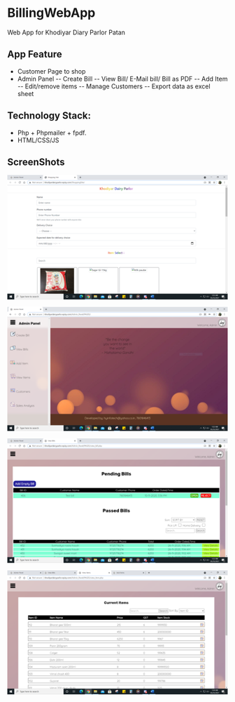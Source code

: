 
# BillingWebApp
Web App for Khodiyar Diary Parlor Patan

## App Feature

 - Customer Page to shop
- Admin Panel
-- Create Bill
-- View Bill/ E-Mail bill/ Bill as PDF
-- Add Item
--  Edit/remove items
-- Manage Customers
-- Export data as excel sheet

## Technology Stack: 
- Php + Phpmailer + fpdf.
- HTML/CSS/JS

## ScreenShots
![Shopping site](https://github.com/LazyCROW21/BillingWebApp/blob/main/ScreenShots/shoppingsite.PNG "shoppingsite")

![Shopping site](https://github.com/LazyCROW21/BillingWebApp/blob/main/ScreenShots/adminpanelhome.PNG "adminpanelhome")

![Shopping site](https://github.com/LazyCROW21/BillingWebApp/blob/main/ScreenShots/adminpanelbills.PNG "adminpanelbills")

![Shopping site](https://github.com/LazyCROW21/BillingWebApp/blob/main/ScreenShots/adminpanelitems.PNG "adminpanelitems")
